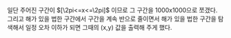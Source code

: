 일단 주어진 구간이 $[\2pi<=x<=\2pi]$ 이므로 그 구간을 1000x1000으로 쪼갰다. 그리고 해가 있을 법한 구간에서 구간을 계속 반으로 줄이면서 해가 있을 법한 구간을 탐색해서 일정 오차 이하가 되면 그때의 (x,y) 값을 출력해 주게 했다.